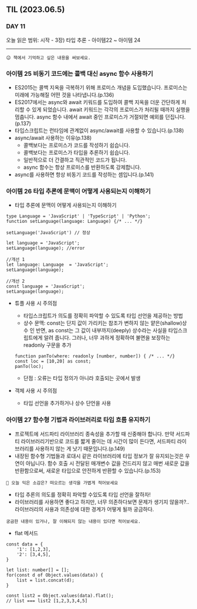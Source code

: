 ## TIL (2023.06.5)

### DAY 11

오늘 읽은 범위: 시작 - 3장) 타입 추론 - 아이템22 ~ 아이템 24

---

```
😉 책에서 기억하고 싶은 내용을 써보세요.
```

### 아이템 25 비동기 코드에는 콜백 대신 async 함수 사용하기

- ES2015는 콜백 지옥을 극복하기 위해 프로미스 개념을 도입했습니다. 프로미스는 미래에 가능해질 어떤 것을 나타냅니다.(p.136)
- ES2017에서는 async와 await 키워드를 도입하여 콜백 지옥을 더운 간단하게 처리할 수 있게 되었습니다.
  await 키워드는 각각의 프로미스가 처리될 때까지 실행을 멈춥니다. async 함수 내에서 await 중인 프로미스가 거절되면 예외를 던집니다.(p.137)
- 타입스크립트는 런타임에 관계없이 async/await를 사용할 수 있습니다.(p.138)
- async/await 사용하는 이유(p.138)
  - 콜백보다는 프로미스가 코드를 작성하기 쉽습니다.
  - 콜백보다는 프로미스가 타입을 추론하기 쉽습니다.
  - 일반적으로 더 간결하고 직관적인 코드가 됩니다.
  - async 함수는 항상 프로미스를 반환하도록 강제합니다.
- async를 사용하면 항상 비동기 코드를 작성하는 셈입니다.(p.141)

### 아이템 26 타입 추론에 문맥이 어떻게 사용되는지 이해하기

- 타입 추론에 문맥이 어떻게 사용되는지 이해하기

```
type Language = 'JavaScript' | 'TypeScript' | 'Python';
function setLanguage(language: Language) {/* ... */}

setLanguage('JavaScript') // 정상

let language = 'JavaScript';
setLanguage(language); //error

//개선 1
let language: Language  = 'JavaScript';
setLanguage(language);

//개선 2
const language = 'JavaScript';
setLanguage(language);
```

- 튜플 사용 시 주의점

  - 타입스크립트가 의도를 정확히 파악할 수 있도록 타입 선언을 제공하는 방법
  - 상수 문맥: const는 단지 값이 가리키는 참조가 변하지 않는 얕은(shallow)상수 인 반면, as const는
    그 값이 내부까지(deeply) 상수라는 사실을 타입스크립트에게 알려 줍니다.
    그러나, 너무 과하게 정확하여 불면을 보장하는 readonly 구문을 추가

  ```
  function panTo(where: readonly [number, number]) { /* ... */}
  const loc = [10,20] as const;
  panTo(loc);
  ```

  - 단점 : 오류는 타입 정의가 아니라 호출되는 곳에서 발생

- 객체 사용 시 주의점
  - 타입 선언을 추가하거나 상수 단언을 사용

### 아이템 27 함수형 기법과 라이브러리로 타입 흐름 유지하기

- 프로젝트에 서드파티 라이브러리 종속성을 추가할 때 신중해야 합니다. 만약 서드파티 라이브러리기반으로
  코드를 짧게 줄이는 데 시간이 많이 든다면, 서드파티 라이브러리를 사용하지 않는 게 낫기 때문입니다.(p.149)
- 내장된 함수형 기법들과 로대시 같은 라이브러리에 타입 정보가 잘 유지되는것은 우연이 아닙니다.
  함수 호출 시 전달된 매개변수 값을 건드리지 않고 매번 새로운 값을 반환함으로써, 새로운 타입으로 안전하게 반환할 수 있습니다.(p.153)

```
🤔 오늘 익은 소감은? 떠오르는 생각을 가볍게 적어보세요
```

- 타입 추론의 의도를 정확히 파악할 수있도록 타입 선언을 잘하자!
- 라이브러리를 사용하면 좋다고 하지만, 너무 의존하다보면 문제가 생기지 않을까?.. 라이브러리의 사용과 의존성에 대한 경계가 어떻게 될까 궁금하다.

```
궁금한 내용이 있거나, 잘 이해되지 않는 내용이 있다면 적어보세요.
```

- flat 메서드

```
const data = {
    '1': [1,2,3],
    '2': [3,4,5],
}

let list: number[] = [];
for(const d of Object.values(data)) {
    list = list.concat(d);
}

const list2 = Object.values(data).flat();
// list === list2 [1,2,3,3,4,5]
```

